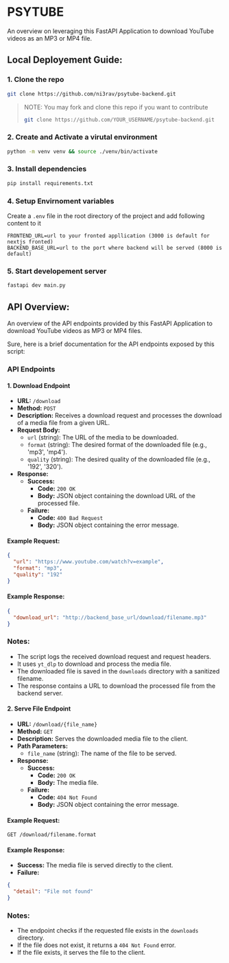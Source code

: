 # PSYTUBE

An overview on leveraging this FastAPI Application to download YouTube videos as an MP3 or MP4 file.

## Local Deployement Guide:

### 1. Clone the repo

```bash
git clone https://github.com/ni3rav/psytube-backend.git
```

> NOTE: You may fork and clone this repo if you want to contribute
>```bash 
> git clone https://github.com/YOUR_USERNAME/psytube-backend.git
>```

### 2. Create and Activate a virutal environment

```bash
python -m venv venv && source ./venv/bin/activate
```

### 3. Install dependencies

```bash
pip install requirements.txt
```

### 4. Setup Envirnoment variables

Create a `.env` file in the root directory of the project and add following content to it

```text
FRONTEND_URL=url to your fronted appllication (3000 is default for nextjs fronted)
BACKEND_BASE_URL=url to the port where backend will be served (8000 is default)
```

### 5. Start developement server

```bash
fastapi dev main.py
```

## API Overview:

An overview of the API endpoints provided by this FastAPI Application to download YouTube videos as MP3 or MP4 files.

Sure, here is a brief documentation for the API endpoints exposed by this script:

### API Endpoints

#### 1. **Download Endpoint**

- **URL:** `/download`
- **Method:** `POST`
- **Description:** Receives a download request and processes the download of a media file from a given URL.
- **Request Body:**
  - `url` (string): The URL of the media to be downloaded.
  - `format` (string): The desired format of the downloaded file (e.g., 'mp3', 'mp4').
  - `quality` (string): The desired quality of the downloaded file (e.g., '192', '320').
- **Response:**
  - **Success:** 
    - **Code:** `200 OK`
    - **Body:** JSON object containing the download URL of the processed file.
  - **Failure:** 
    - **Code:** `400 Bad Request`
    - **Body:** JSON object containing the error message.

#### Example Request:
```json
{
  "url": "https://www.youtube.com/watch?v=example",
  "format": "mp3",
  "quality": "192"
}
```

#### Example Response:
```json
{
  "download_url": "http://backend_base_url/download/filename.mp3"
}
```

### Notes:
- The script logs the received download request and request headers.
- It uses `yt_dlp` to download and process the media file.
- The downloaded file is saved in the `downloads` directory with a sanitized filename.
- The response contains a URL to download the processed file from the backend server.


#### 2. **Serve File Endpoint**

- **URL:** `/download/{file_name}`
- **Method:** `GET`
- **Description:** Serves the downloaded media file to the client.
- **Path Parameters:**
  - `file_name` (string): The name of the file to be served.
- **Response:**
  - **Success:** 
    - **Code:** `200 OK`
    - **Body:** The media file.
  - **Failure:** 
    - **Code:** `404 Not Found`
    - **Body:** JSON object containing the error message.

#### Example Request:
```
GET /download/filename.format
```

#### Example Response:
- **Success:** The media file is served directly to the client.
- **Failure:**
```json
{
  "detail": "File not found"
}
```

### Notes:
- The endpoint checks if the requested file exists in the `downloads` directory.
- If the file does not exist, it returns a `404 Not Found` error.
- If the file exists, it serves the file to the client.
